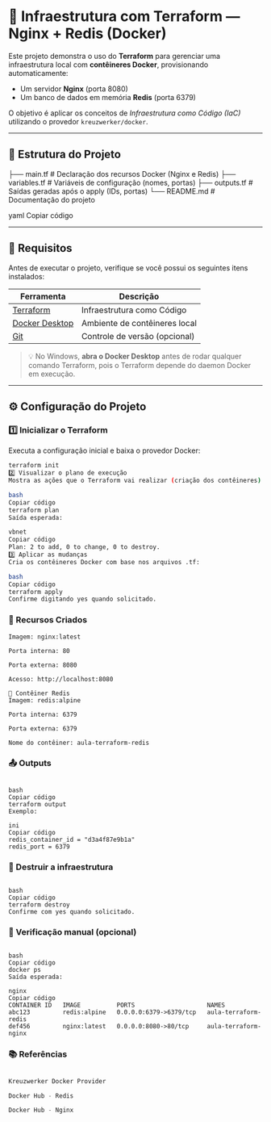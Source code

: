 # 🚀 Infraestrutura com Terraform — Nginx + Redis (Docker)

Este projeto demonstra o uso do **Terraform** para gerenciar uma infraestrutura local com **contêineres Docker**, provisionando automaticamente:

- Um servidor **Nginx** (porta 8080)
- Um banco de dados em memória **Redis** (porta 6379)

O objetivo é aplicar os conceitos de *Infraestrutura como Código (IaC)* utilizando o provedor `kreuzwerker/docker`.

---

## 📁 Estrutura do Projeto

├── main.tf # Declaração dos recursos Docker (Nginx e Redis)
├── variables.tf # Variáveis de configuração (nomes, portas)
├── outputs.tf # Saídas geradas após o apply (IDs, portas)
└── README.md # Documentação do projeto

yaml
Copiar código

---

## 🧩 Requisitos

Antes de executar o projeto, verifique se você possui os seguintes itens instalados:

| Ferramenta | Descrição |
|-------------|------------|
| [Terraform](https://developer.hashicorp.com/terraform/downloads) | Infraestrutura como Código |
| [Docker Desktop](https://www.docker.com/products/docker-desktop/) | Ambiente de contêineres local |
| [Git](https://git-scm.com/downloads) | Controle de versão (opcional) |

> 💡 No Windows, **abra o Docker Desktop** antes de rodar qualquer comando Terraform, pois o Terraform depende do daemon Docker em execução.

---

## ⚙️ Configuração do Projeto

### 1️⃣ Inicializar o Terraform
Executa a configuração inicial e baixa o provedor Docker:

```bash
terraform init
2️⃣ Visualizar o plano de execução
Mostra as ações que o Terraform vai realizar (criação dos contêineres):

bash
Copiar código
terraform plan
Saída esperada:

vbnet
Copiar código
Plan: 2 to add, 0 to change, 0 to destroy.
3️⃣ Aplicar as mudanças
Cria os contêineres Docker com base nos arquivos .tf:

bash
Copiar código
terraform apply
Confirme digitando yes quando solicitado.
```


### 🧱 Recursos Criados
```🌐 Contêiner Nginx
Imagem: nginx:latest

Porta interna: 80

Porta externa: 8080

Acesso: http://localhost:8080

🔴 Contêiner Redis
Imagem: redis:alpine

Porta interna: 6379

Porta externa: 6379

Nome do contêiner: aula-terraform-redis
```
### 📤 Outputs
```Após o terraform apply, você pode ver as saídas geradas:

bash
Copiar código
terraform output
Exemplo:

ini
Copiar código
redis_container_id = "d3a4f87e9b1a"
redis_port = 6379
```
### 🧹 Destruir a infraestrutura
```Para remover todos os contêineres criados via Terraform:

bash
Copiar código
terraform destroy
Confirme com yes quando solicitado.
```
### 🐳 Verificação manual (opcional)
```Verifique se os contêineres estão em execução:

bash
Copiar código
docker ps
Saída esperada:

nginx
Copiar código
CONTAINER ID   IMAGE          PORTS                    NAMES
abc123         redis:alpine   0.0.0.0:6379->6379/tcp   aula-terraform-redis
def456         nginx:latest   0.0.0.0:8080->80/tcp     aula-terraform-nginx
```
### 📚 Referências
```Terraform Documentation

Kreuzwerker Docker Provider

Docker Hub - Redis

Docker Hub - Nginx
```